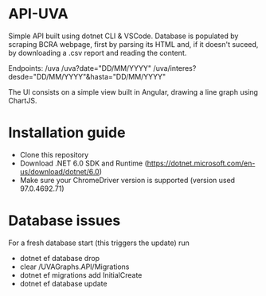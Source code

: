 # API-UVA
Simple API built using dotnet CLI & VSCode.
Database is populated by scraping BCRA webpage, first by parsing its HTML and, if it doesn't suceed, by downloading a .csv report and reading the content.

Endpoints:
/uva
/uva?date="DD/MM/YYYY"
/uva/interes?desde="DD/MM/YYYY"&hasta="DD/MM/YYYY"

The UI consists on a simple view built in Angular, drawing a line graph using ChartJS.

# Installation guide
* Clone this repository
* Download .NET 6.0 SDK and Runtime (https://dotnet.microsoft.com/en-us/download/dotnet/6.0)
* Make sure your ChromeDriver version is supported (version used 97.0.4692.71)

# Database issues
For a fresh database start (this triggers the update) run
* dotnet ef database drop
* clear /UVAGraphs.API/Migrations
* dotnet ef migrations add InitialCreate
* dotnet ef database update
